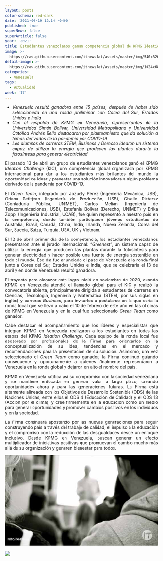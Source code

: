 ```yaml
---
layout: posts
color-schema: red-dark
date: '2021-04-19 13:14 -0400'
published: true
superNews: false
superArticle: false
year: '2021'
title: Estudiantes venezolanos ganan competencia global de KPMG Ideation Challenge
image: >-
  https://raw.githubusercontent.com/itnewslat/assets/master/img/540x320/Estudiantes-p.jpg
detail-image: >-
  https://raw.githubusercontent.com/itnewslat/assets/master/img/1024x680/Estudiantes-g.jpg
categories:
  - Venezuela
tags:
  - Actualidad
week: '17'
---
```

<ul style="list-style-type: disc; text-align: justify;">
	<li><em>Venezuela resultó ganadora entre 15 países, después de haber sido seleccionada en una ronda preliminar con Corea del Sur, Estados Unidos e India</em></li>
	<li><em>Con el respaldo de KPMG en Venezuela, representantes de la Universidad Simón Bolívar, Universidad Metropolitana y Universidad Católica Andrés Bello destacaron por planteamiento que da solución a temas derivados de la pandemia por COVID-19</em></li>
	<li><em>Los alumnos de carreras STEM, Business y Derecho idearon un sistema capaz de utilizar la energía que producen las plantas durante la fotosíntesis para generar electricidad </em></li>
</ul>
<p style="text-align: justify;">El pasado 13 de abril un grupo de estudiantes venezolanos ganó el KPMG <em>Ideation Challenge</em> (KIC), una competencia global organizada por KPMG Internacional para dar a los estudiantes más brillantes del mundo la oportunidad de idear y presentar una solución innovadora a algún problema derivado de la pandemia por COVID-19.</p>
<p style="text-align: justify;">El <em>Green Team</em>, integrado por Jozuely Pérez (Ingeniería Mecánica, USB), Oriana Petitjean (Ingeniería de Producción, USB), Giselle Pietersz (Contaduría Pública, UNIMET), Carlos Melian (Ingeniería de Telecomunicaciones, USB), Estefanía Bolívar (Derecho, UNIMET) y Erika Zoppi (Ingeniería Industrial, UCAB), fue quien representó a nuestro país en la competencia, donde también participaron jóvenes estudiantes de Australia, Brasil, Canadá, China, India, Irlanda, Nueva Zelanda, Corea del Sur, Suecia, Suiza, Turquía, USA, UK y Vietnam.</p>
<p style="text-align: justify;">El 12 de abril, primer día de la competencia, los estudiantes venezolanos presentaron ante el jurado internacional: “<em>Greenest</em>”, un sistema capaz de utilizar la energía que producen las plantas durante la fotosíntesis para generar electricidad y hacer posible una fuente de energía sostenible en todo el mundo. Ese día fue anunciado el pase de Venezuela a la ronda final junto a Corea del Sur, Estados Unidos e India, que se celebraría el 13 de abril y en donde Venezuela resultó ganadora.</p>
<p style="text-align: justify;">El trayecto para alcanzar este logro inició en noviembre de 2020, cuando KPMG en Venezuela atendió el llamado global para el KIC y realizó la convocatoria abierta, principalmente dirigida a estudiantes de carreras en Ciencias, Tecnología, Ingeniería y Matemática (STEM, por sus siglas en inglés) y carreras <em>Business</em>, para invitarlos a postularse en la que sería la ronda local que se llevó a cabo el 10 de febrero de este año en las oficinas de KPMG en Venezuela y en la cual fue seleccionado <em>Green Team</em> como ganador.</p>
<p style="text-align: justify;">Cabe destacar el acompañamiento que los líderes y especialistas que integran KPMG en Venezuela realizaron a los estudiantes en todas las etapas del KPMG <em>Ideation Challenge</em>. Cada equipo de la ronda local fue asesorado por profesionales de la Firma para orientarlos en la conceptualización de su idea, tendencias en el mercado y recomendaciones para la presentación de su solución. Asimismo, una vez seleccionado el <em>Green Team</em> como ganador, la Firma continuó guiando consecuente y oportunamente a quienes finalmente representaron a Venezuela en la ronda global y dejaron en alto el nombre del país.</p>
<p style="text-align: justify;">KPMG en Venezuela ratifica así su compromiso con la sociedad venezolana y se mantiene enfocada en generar valor a largo plazo, creando oportunidades ahora y para las generaciones futuras. La Firma está altamente alineada con los Objetivos de Desarrollo Sostenible (ODS) de las Naciones Unidas, entre ellos el ODS 4 (Educación de Calidad) y el ODS 13 (Acción por el clima), y cree firmemente en la educación como un medio para generar oportunidades y promover cambios positivos en los individuos y en la sociedad.</p>
<p style="text-align: justify;">La Firma continuará apostando por las nuevas generaciones para seguir construyendo país a través del trabajo de calidad, el impulso a la educación y el compromiso con la reducción de las desigualdades desde un enfoque inclusivo. Desde KPMG en Venezuela, buscan generar un efecto multiplicador de iniciativas positivas que promuevan el cambio mucho más allá de su organización y generen bienestar para todos.</p>

![](https://raw.githubusercontent.com/itnewslat/assets/master/img/540x320/Estudiantes-p.jpg)

<img src="https://tracker.metricool.com/c3po.jpg?hash=56f88a41e39ab42c063cc51676587a04"/>